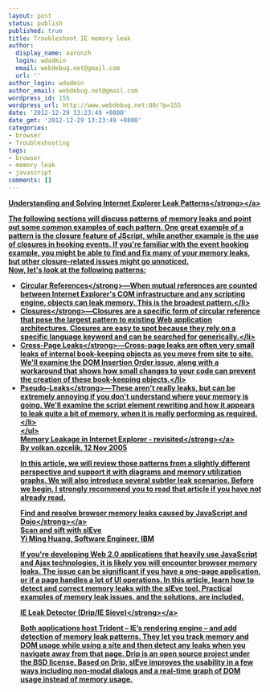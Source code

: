 ```yaml
---
layout: post
status: publish
published: true
title: Troubleshoot IE memory leak
author:
  display_name: aaronzh
  login: wdadmin
  email: webdebug.net@gmail.com
  url: ''
author_login: wdadmin
author_email: webdebug.net@gmail.com
wordpress_id: 155
wordpress_url: http://www.webdebug.net:80/?p=155
date: '2012-12-29 13:23:49 +0800'
date_gmt: '2012-12-29 13:23:49 +0800'
categories:
- browser
- Troubleshooting
tags:
- browser
- memory leak
- javascript
comments: []
---
```

<p><a href="http:&#47;&#47;msdn.microsoft.com&#47;en-us&#47;library&#47;bb250448(v=vs.85).aspx" target="_blank"><strong>Understanding and Solving Internet Explorer Leak Patterns<&#47;strong><&#47;a></p>
<p>The following sections will discuss patterns of memory leaks and point out some common examples of each pattern. One great example of a pattern is the closure feature of JScript, while another example is the use of closures in hooking events. If you're familiar with the event hooking example, you might be able to find and fix many of your memory leaks, but other closure-related issues might go unnoticed.<br />
Now, let's look at the following patterns:</p>
<ul>
<li><strong>Circular References<&#47;strong>&mdash;When mutual references are counted between Internet Explorer's COM infrastructure and any scripting engine, objects can leak memory. This is the broadest pattern.<&#47;li>
<li><strong>Closures<&#47;strong>&mdash;Closures are a specific form of circular reference that pose the largest pattern to existing Web application architectures. Closures are easy to spot because they rely on a specific language keyword and can be searched for generically.<&#47;li>
<li><strong>Cross-Page Leaks<&#47;strong>&mdash;Cross-page leaks are often very small leaks of internal book-keeping objects as you move from site to site. We'll examine the DOM Insertion Order issue, along with a workaround that shows how small changes to your code can prevent the creation of these book-keeping objects.<&#47;li>
<li><strong>Pseudo-Leaks<&#47;strong>&mdash;These aren't really leaks, but can be extremely annoying if you don't understand where your memory is going. We'll examine the script element rewriting and how it appears to leak quite a bit of memory, when it is really performing as required.<&#47;li><br />
<&#47;ul><br />
<a href="http:&#47;&#47;www.codeproject.com&#47;Articles&#47;12231&#47;Memory-Leakage-in-Internet-Explorer-revisited" target="_blank"><strong>Memory Leakage in Internet Explorer - revisited<&#47;strong><&#47;a><br />
By volkan.ozcelik, 12 Nov 2005</p>
<p>In this article, we will review those patterns from a slightly different perspective and support it with diagrams and memory utilization graphs. We will also introduce several subtler leak scenarios. Before we begin, I strongly recommend you to read that article if you have not already read.</p>
<p><a href="http:&#47;&#47;www.ibm.com&#47;developerworks&#47;web&#47;library&#47;wa-sieve&#47;" target="_blank"><strong>Find and resolve browser memory leaks caused by JavaScript and Dojo<&#47;strong><&#47;a><br />
Scan and sift with sIEve<br />
Yi Ming Huang, Software Engineer, IBM</p>
<p>If you're developing Web 2.0 applications that heavily use JavaScript and Ajax technologies, it is likely you will encounter browser memory leaks. The issue can be significant if you have a one-page application, or if a page handles a lot of UI operations. In this article, learn how to detect and correct memory leaks with the sIEve tool. Practical examples of memory leak issues, and the solutions, are included.</p>
<p><a href="http:&#47;&#47;sourceforge.net&#47;projects&#47;ieleak&#47;" target="_blank"><strong>IE Leak Detector (Drip&#47;IE Sieve)<&#47;strong><&#47;a></p>
<p>Both applications host Trident &ndash; IE&rsquo;s rendering engine &ndash; and add detection of memory leak patterns. They let you track memory and DOM usage while using a site and then detect any leaks when you navigate away from that page. Drip is an open source project under the BSD license. Based on Drip, sIEve improves the usability in a few ways including non-modal dialogs and a real-time graph of DOM usage instead of memory usage.</p>
